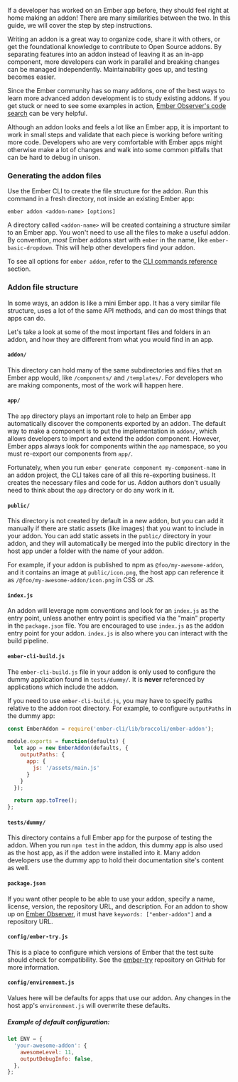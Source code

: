 If a developer has worked on an Ember app before, they should feel right at home making an addon! There are many similarities between the two. In this guide, we will cover the step by step instructions.

Writing an addon is a great way to organize code, share it with others, or get the foundational knowledge to contribute to Open Source addons. By separating features into an addon instead of leaving it as an in-app component, more developers can work in parallel and breaking changes can be managed independently. Maintainability goes up, and testing becomes easier.

Since the Ember community has so many addons, one of the best ways to learn more advanced addon development is to study existing addons. If you get stuck or need to see some examples in action, [Ember Observer's code search](https://www.emberobserver.com/code-search) can be very helpful.

Although an addon looks and feels a lot like an Ember app, it is important to work in small steps and validate that each piece is working before writing more code. Developers who are very comfortable with Ember apps might otherwise make a lot of changes and walk into some common pitfalls that can be hard to debug in unison.

### Generating the addon files

Use the Ember CLI to create the file structure for the addon. Run this command in a fresh directory, not inside an existing Ember app:

```shell
ember addon <addon-name> [options]
```

A directory called `<addon-name>` will be created containing a structure similar to an Ember app. You won't need to use all the files to make a useful addon. By convention, _most_ Ember addons start with `ember` in the name, like `ember-basic-dropdown`. This will help other developers find your addon.

To see all options for `ember addon`, refer to the [CLI commands reference](../advanced-use/cli-commands-reference/) section.

### Addon file structure

In some ways, an addon is like a mini Ember app. It has a very similar file structure, uses a lot of the same API methods, and can do most things that apps can do.

Let's take a look at some of the most important files and folders in an addon, and how they are different from what you would find in an app.

#### `addon/`

This directory can hold many of the same subdirectories and files that an Ember app would, like `/components/` and `/templates/`. For developers who are making components, most of the work will happen here.

#### `app/`

The `app` directory plays an important role to help an Ember app automatically discover the components exported by an addon.
The default way to make a component is to put the implementation in `addon/`, which allows developers to import and extend the addon component. However, Ember apps always look for components within the `app` namespace, so you must re-export our components from `app/`.

Fortunately, when you run `ember generate component my-component-name` in an addon project, the CLI takes care of all this re-exporting business. It creates the necessary files and code for us. Addon authors don't usually need to think about the `app` directory or do any work in it.

#### `public/`

This directory is not created by default in a new addon, but you can add it manually if there are static assets (like images) that you want to include in your addon.
You can add static assets in the `public/` directory in your addon, and they will automatically be
merged into the public directory in the host app under a folder with the name of your addon.

For example, if your addon is published to npm as `@foo/my-awesome-addon`, and it contains an
image at `public/icon.png`, the host app can reference it as
`/@foo/my-awesome-addon/icon.png` in CSS or JS.

#### `index.js`

An addon will leverage npm conventions and look for an `index.js` as the entry point, unless another entry point is specified via the "main" property in the `package.json` file. You are encouraged to use `index.js` as the addon entry point for your addon. `index.js` is also where you can interact with the build pipeline.

#### `ember-cli-build.js`

The `ember-cli-build.js` file in your addon is only used to configure the dummy application found in `tests/dummy/`. It is **never** referenced by applications which include the addon.

If you need to use `ember-cli-build.js`, you may have to specify paths relative to the addon root directory. For example, to configure `outputPaths` in the dummy app:

```javascript {data-filename=ember-cli-build.js}
const EmberAddon = require('ember-cli/lib/broccoli/ember-addon');

module.exports = function(defaults) {
  let app = new EmberAddon(defaults, {
    outputPaths: {
      app: {
        js: '/assets/main.js'
      }
    }
  });

  return app.toTree();
};
```

#### `tests/dummy/`

This directory contains a full Ember app for the purpose of testing the addon. When you run `npm test` in the addon, this dummy app is also used as the host app, as if the addon were installed into it. Many addon developers use the dummy app to hold their documentation site's content as well.

#### `package.json`

If you want other people to be able to use your addon, specify a name, license, version, the repository URL, and description. For an addon to show up on [Ember Observer](https://emberobserver.com), it must have `keywords: ["ember-addon"]` and a repository URL.

#### `config/ember-try.js`

This is a place to configure which versions of Ember that the test suite should check for compatibility. See the [ember-try](https://github.com/ember-cli/ember-try) repository on GitHub for more information.

#### `config/environment.js`

Values here will be defaults for apps that use our addon. Any changes in the host app's `environment.js` will overwrite these defaults.

##### Example of default configuration:
```javascript {data-filename=config/environment.js}
let ENV = {
  'your-awesome-addon': {
    awesomeLevel: 11,
    outputDebugInfo: false,
  },
};
```
